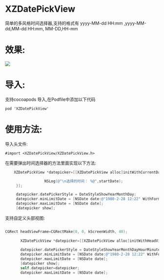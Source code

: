 # XZDatePickView

 简单的多风格时间选择器,支持的格式有 yyyy-MM-dd HH:mm ,yyyy-MM-dd,MM-dd HH:mm, MM-DD,HH-mm<br>

# 效果:
![](https://github.com/Mephsito23/XZDatePickView/blob/master/XZPickViewGif.gif)
 
# 导入:
支持cocoapods 导入,在Podfile中添加以下代码
 ```
 pod 'XZDatePickView'
```
# 使用方法:
 导入头文件:<br>
 ```
 #import <XZDatePickView/XZDatePickView.h>
 ```
 在需要弹出时间选择器的方法里面实现以下方法:
 ``` Objective-C
     XZDatePickView *datepicker=[[XZDatePickView alloc]initWithCurrentDate:[NSDate date] CompleteBlock:^(NSDate *startDate) {

                   NSLog(@"\n选择的时间： %@",startDate);
      }];

      datepicker.datePickerStyle = DateStyleShowYearMonthDay;
      datepicker.minLimitDate = [NSDate date:@"1980-2-28 12:22" WithFormat:@"yyyy-MM-dd HH:mm"];
      datepicker.maxLimitDate = [NSDate date];
      [datepicker show];
 ```
 支持自定义头部视图:
 ``` Objective-C 
 
 CGRect headViewFrame=CGRectMake(0, 0, kScreenWidth, 40);
        
        XZDatePickView *datepicker=[[XZDatePickView alloc]initWithHeadView:self.headView headViewFrame:headViewFrame];
        
        datepicker.datePickerStyle = DateStyleShowYearMonthDayHourMinute;
        datepicker.minLimitDate = [NSDate date:@"1980-2-28 12:22" WithFormat:@"yyyy-MM-dd HH:mm"];
        datepicker.maxLimitDate = [NSDate date];
        [datepicker show];
        self.datepicker=datepicker;
        datepicker.maxLimitDate = [NSDate date];
 ```
